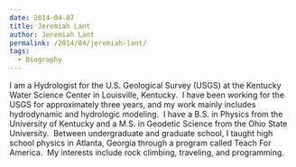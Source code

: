 ```yaml
---
date: 2014-04-07
title: Jeremiah Lant
author: Jeremiah Lant
permalink: /2014/04/jeremiah-lant/
tags:
  - Biography
---
```

I am a Hydrologist for the U.S. Geological Survey (USGS) at the Kentucky Water Science Center in Louisville, Kentucky.  I have been working for the USGS for approximately three years, and my work mainly includes hydrodynamic and hydrologic modeling.  I have a B.S. in Physics from the University of Kentucky and a M.S. in Geodetic Science from the Ohio State University.  Between undergraduate and graduate school, I taught high school physics in Atlanta, Georgia through a program called Teach For America.  My interests include rock climbing, traveling, and programming.
